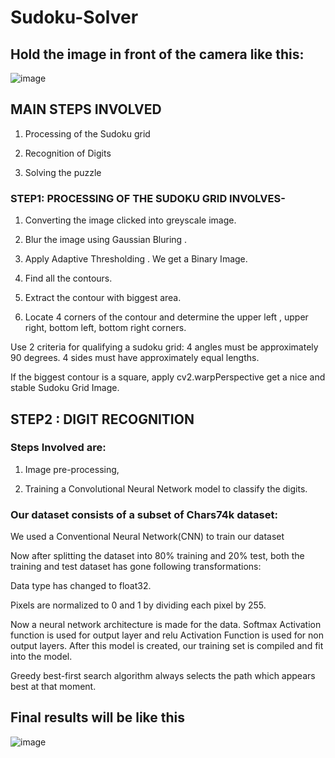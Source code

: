 # Sudoku-Solver
## Hold the image in front of the camera like this:
![image](https://user-images.githubusercontent.com/55214244/135301365-378b8899-6890-495f-b642-7d6dc77b9cf4.png)


## MAIN STEPS INVOLVED

1) Processing of the Sudoku grid

2) Recognition of Digits

3) Solving the puzzle

### STEP1: PROCESSING OF THE SUDOKU GRID INVOLVES-

1. Converting the image clicked into greyscale image.

2. Blur the image using Gaussian Bluring .

3. Apply Adaptive Thresholding . We get a Binary Image.

4. Find all the contours.

5. Extract the contour with biggest area.

6. Locate 4 corners of the contour and determine the upper left ,
upper right, bottom left, bottom right corners.

Use 2 criteria for qualifying a sudoku grid: 4 angles must be
approximately 90 degrees. 4 sides must have approximately equal
lengths.

If the biggest contour is a square, apply cv2.warpPerspective get
a nice and stable Sudoku Grid Image.

## STEP2 : DIGIT RECOGNITION

### Steps Involved are:

1) Image pre-processing,

2) Training a Convolutional Neural Network model to
classify the digits.
### Our dataset consists of a subset of Chars74k dataset:

We used a Conventional Neural Network(CNN) to train our dataset

Now after splitting the dataset into 80% training and 20% test, both the
training and test dataset has gone following transformations:

Data type has changed to float32.

Pixels are normalized to 0 and 1 by dividing each pixel by 255.

Now a neural network architecture is made for the data. Softmax
Activation function is used for output layer and relu Activation Function
is used for non output layers. After this model is created, our training set is
compiled and fit into the model.

Greedy best-first search algorithm always selects the path which
appears best at that moment.

## Final results will be like this
![image](https://user-images.githubusercontent.com/55214244/135299657-b9631f9a-b8ec-4a58-a5bd-cce933219d2b.png)
